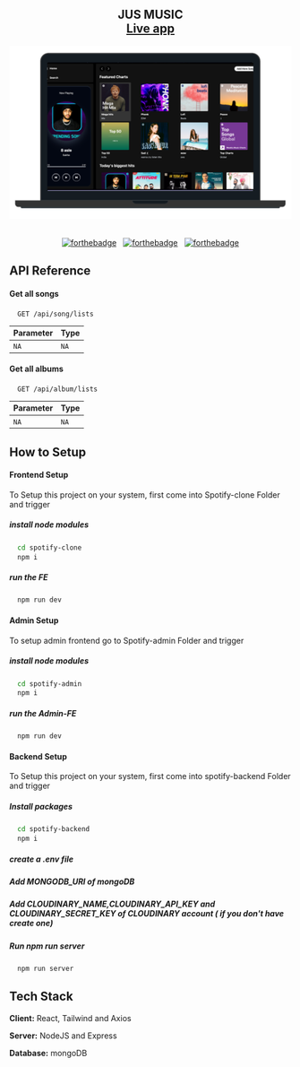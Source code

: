 <h2 align="center">
  JUS MUSIC<br/>
  <a target="_blank" href="https://rahul-jassal-jusmusic.vercel.app/" target="_blank">Live app</a>
</h2>
<div align="center">
  <img alt="Demo" src="./spotify-clone/src/assets/Spotify.png" />
</div>

<br/>
<center>

[![forthebadge](https://forthebadge.com/images/badges/built-with-love.svg)](https://forthebadge.com) &nbsp;
[![forthebadge](https://forthebadge.com/images/badges/made-with-javascript.svg)](https://forthebadge.com) &nbsp;
[![forthebadge](https://forthebadge.com/images/badges/open-source.svg)](https://forthebadge.com)

</center>

## API Reference

#### Get all songs

```http
  GET /api/song/lists
```

| Parameter | Type |
| :-------- | :--- |
| `NA`      | `NA` |

#### Get all albums

```http
  GET /api/album/lists
```

| Parameter | Type |
| :-------- | :--- |
| `NA`      | `NA` |

## How to Setup

#### Frontend Setup

To Setup this project on your system, first come into Spotify-clone Folder and trigger

##### install node modules

```bash
  cd spotify-clone
  npm i
```

##### run the FE

```bash
  npm run dev
```

#### Admin Setup

To setup admin frontend go to Spotify-admin Folder and trigger

##### install node modules

```bash
  cd spotify-admin
  npm i
```

##### run the Admin-FE

```bash
  npm run dev
```

#### Backend Setup

To Setup this project on your system, first come into spotify-backend Folder and trigger

##### Install packages

```bash
  cd spotify-backend
  npm i
```

##### create a .env file

##### Add MONGODB_URI of mongoDB

##### Add CLOUDINARY_NAME,CLOUDINARY_API_KEY and CLOUDINARY_SECRET_KEY of CLOUDINARY account ( if you don't have create one)

##### Run npm run server

```bash
  npm run server
```

## Tech Stack

**Client:** React, Tailwind and Axios

**Server:** NodeJS and Express

**Database:** mongoDB
